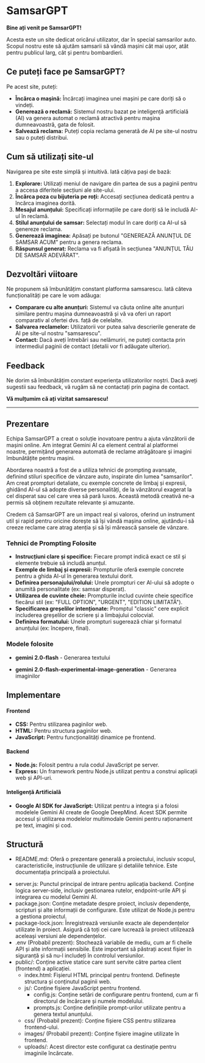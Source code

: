 # SamsarGPT

**Bine ați venit pe SamsarGPT!**

Acesta este un site dedicat oricărui utilizator, dar în special samsarilor auto. Scopul nostru este să ajutăm samsarii să vândă mașini cât mai ușor, atât pentru publicul larg, cât și pentru bombardieri.

## Ce puteți face pe SamsarGPT?

Pe acest site, puteți:

* **Încărca o mașină:** Încărcați imaginea unei mașini pe care doriți să o vindeți.
* **Generează o reclamă:** Sistemul nostru bazat pe inteligență artificială (AI) va genera automat o reclamă atractivă pentru mașina dumneavoastră, gata de folosit.
* **Salvează reclama:** Puteți copia reclama generată de AI pe site-ul nostru sau o puteți distribui.

## Cum să utilizați site-ul

Navigarea pe site este simplă și intuitivă. Iată câțiva pași de bază:

1. **Explorare:** Utilizați meniul de navigare din partea de sus a paginii pentru a accesa diferitele secțiuni ale site-ului.
2. **Încărca poza cu bijuteria pe roți:** Accesați secțiunea dedicată pentru a încărca imaginea dorită.
3. **Mesajul anunțului:** Specificați informațiile pe care doriți să le includă AI-ul în reclamă.
4. **Stilul anunțului de samsar:** Selectați modul în care doriți ca AI-ul să genereze reclama.
5. **Generează imaginea:** Apăsați pe butonul "GENEREAZĂ ANUNȚUL DE SAMSAR ACUM" pentru a genera reclama.
6. **Răspunsul generat:** Reclama va fi afișată în secțiunea "ANUNȚUL TĂU DE SAMSAR ADEVĂRAT".

## Dezvoltări viitoare

Ne propunem să îmbunătățim constant platforma samsarescu. Iată câteva funcționalități pe care le vom adăuga:

* **Comparare cu alte anunțuri:** Sistemul va căuta online alte anunțuri similare pentru mașina dumneavoastră și vă va oferi un raport comparativ al ofertei dvs. față de celelalte.
* **Salvarea reclamelor:** Utilizatorii vor putea salva descrierile generate de AI pe site-ul nostru "samsarescu".
* **Contact:** Dacă aveți întrebări sau nelămuriri, ne puteți contacta prin intermediul paginii de contact (detalii vor fi adăugate ulterior).

## Feedback

Ne dorim să îmbunătățim constant experiența utilizatorilor noștri. Dacă aveți sugestii sau feedback, vă rugăm să ne contactați prin pagina de contact.

**Vă mulțumim că ați vizitat samsarescu!**


--- 
## Prezentare

Echipa SamsarGPT a creat o soluție inovatoare pentru a ajuta vânzătorii de mașini online. Am integrat Gemini AI ca element central al platformei noastre, permițând generarea automată de reclame atrăgătoare și imagini îmbunătățite pentru mașini.

Abordarea noastră a fost de a utiliza tehnici de prompting avansate, definind stiluri specifice de vânzare auto, inspirate din lumea "samsarilor". Am creat prompturi detaliate, cu exemple concrete de limbaj și expresii, ghidând AI-ul să adopte diverse personalități, de la vânzătorul exagerat la cel disperat sau cel care vrea să pară luxos. Această metodă creativă ne-a permis să obținem rezultate relevante și amuzante.

Credem că SamsarGPT are un impact real și valoros, oferind un instrument util și rapid pentru oricine dorește să își vândă mașina online, ajutându-i să creeze reclame care atrag atenția și să își mărească șansele de vânzare.

### Tehnici de Prompting Folosite

* **Instrucțiuni clare și specifice:** Fiecare prompt indică exact ce stil și elemente trebuie să includă anunțul.
* **Exemple de limbaj și expresii:** Prompturile oferă exemple concrete pentru a ghida AI-ul în generarea textului dorit.
* **Definirea personajului/rolului:** Unele prompturi cer AI-ului să adopte o anumită personalitate (ex: samsar disperat).
* **Utilizarea de cuvinte cheie:** Prompturile includ cuvinte cheie specifice fiecărui stil (ex: "FULL OPTION", "URGENT", "EDITION LIMITATĂ").
* **Specificarea greșelilor intenționate:** Promptul "classic" cere explicit includerea greșelilor de scriere și a limbajului colocvial.
* **Definirea formatului:** Unele prompturi sugerează chiar și formatul anunțului (ex: începere, final).

### Modele folosite

* **gemini 2.0-flash** - Generarea textului

* **gemini 2.0-flash-experimental-image-generation** - Generarea imaginilor



## Implementare

#### Frontend

* **CSS:** Pentru stilizarea paginilor web.
* **HTML:** Pentru structura paginilor web.
* **JavaScript:** Pentru funcționalități dinamice pe frontend.

#### Backend

* **Node.js:** Folosit pentru a rula codul JavaScript pe server.
* **Express:** Un framework pentru Node.js utilizat pentru a construi aplicații web și API-uri.

#### Inteligență Artificială

* **Google AI SDK for JavaScript:** Utilizat pentru a integra și a folosi modelele Gemini AI create de Google DeepMind. Acest SDK permite accesul și utilizarea modelelor multimodale Gemini pentru raționament pe text, imagini și cod.

## Structură


* README.md: Oferă o prezentare generală a proiectului, inclusiv scopul, caracteristicile, instrucțiunile de utilizare și detaliile tehnice. Este documentația principală a proiectului.
-   server.js: Punctul principal de intrare pentru aplicația backend. Conține logica server-side, inclusiv gestionarea rutelor, endpoint-urile API și integrarea cu modelul Gemini AI.
-   package.json: Conține metadate despre proiect, inclusiv dependențe, scripturi și alte informații de configurare. Este utilizat de Node.js pentru a gestiona proiectul.
-   package-lock.json: Înregistrează versiunile exacte ale dependențelor utilizate în proiect. Asigură că toți cei care lucrează la proiect utilizează aceleași versiuni ale dependențelor.
-   .env (Probabil prezent): Stochează variabile de mediu, cum ar fi cheile API și alte informații sensibile. Este important să păstrați acest fișier în siguranță și să nu-l includeți în controlul versiunilor.
-   public/: Conține active statice care sunt servite către partea client (frontend) a aplicației.
    -   index.html: Fișierul HTML principal pentru frontend. Definește structura și conținutul paginii web.
    -   js/: Conține fișiere JavaScript pentru frontend.
        -   config.js: Conține setări de configurare pentru frontend, cum ar fi directorul de încărcare și numele modelului.
        -   prompts.js: Conține definițiile prompt-urilor utilizate pentru a genera textul anunțului.
    -   css/ (Probabil prezent): Conține fișiere CSS pentru stilizarea frontend-ului.
    -   images/ (Probabil prezent): Conține fișiere imagine utilizate în frontend.
    -   uploads/: Acest director este configurat ca destinație pentru imaginile încărcate.
